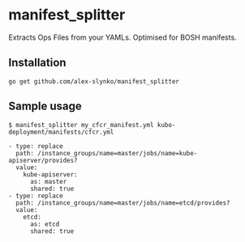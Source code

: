 # manifest_splitter

Extracts Ops Files from your YAMLs.
Optimised for BOSH manifests.

## Installation

`go get github.com/alex-slynko/manifest_splitter`

## Sample usage

```
$ manifest_splitter my_cfcr_manifest.yml kubo-deployment/manifests/cfcr.yml 
 
- type: replace
  path: /instance_groups/name=master/jobs/name=kube-apiserver/provides?
  value:
    kube-apiserver:
      as: master
      shared: true
- type: replace
  path: /instance_groups/name=master/jobs/name=etcd/provides?
  value:
    etcd:
      as: etcd
      shared: true
```
